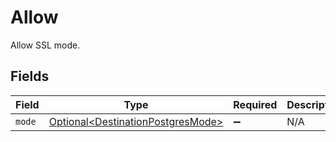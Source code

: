 # Allow

Allow SSL mode.


## Fields

| Field                                                                                | Type                                                                                 | Required                                                                             | Description                                                                          |
| ------------------------------------------------------------------------------------ | ------------------------------------------------------------------------------------ | ------------------------------------------------------------------------------------ | ------------------------------------------------------------------------------------ |
| `mode`                                                                               | [Optional\<DestinationPostgresMode>](../../models/shared/DestinationPostgresMode.md) | :heavy_minus_sign:                                                                   | N/A                                                                                  |